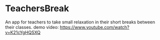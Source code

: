 # TeachersBreak
An app for teachers to take small relaxation in their short breaks between their classes.
demo video: https://www.youtube.com/watch?v=K21cYgHQSXQ
